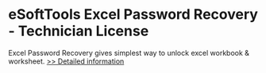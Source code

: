 # eSoftTools Excel Password Recovery - Technician License
Excel Password Recovery gives simplest way to unlock excel workbook & worksheet.
[>> Detailed information](https://secure.shareit.com/shareit/product.html?productid=300877417&affiliateid=200057808)